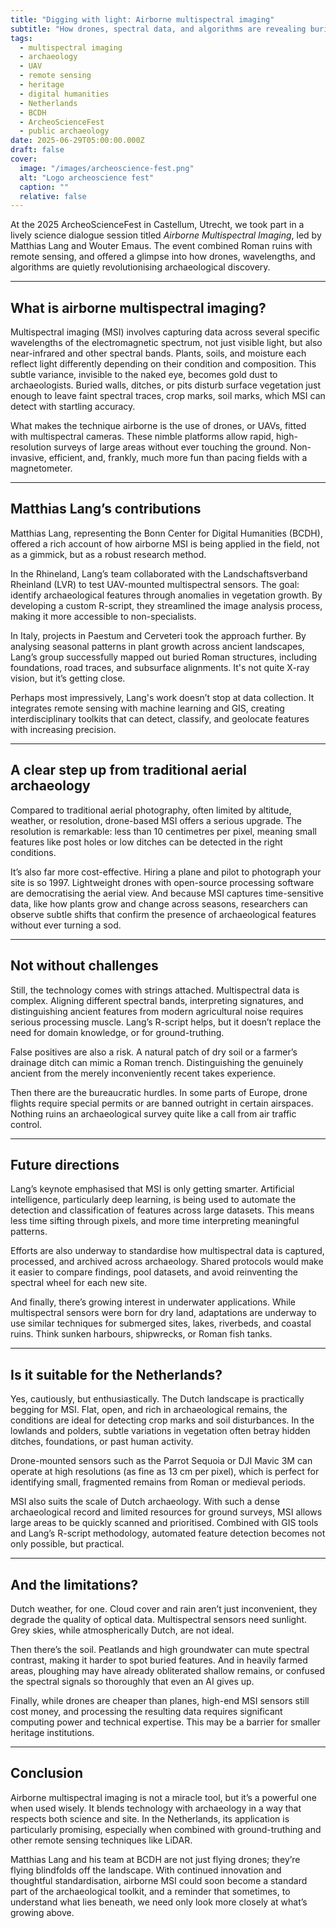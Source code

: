 ```yaml
---
title: "Digging with light: Airborne multispectral imaging"
subtitle: "How drones, spectral data, and algorithms are revealing buried pasts across Europe, without lifting a spade"
tags:
  - multispectral imaging
  - archaeology
  - UAV
  - remote sensing
  - heritage
  - digital humanities
  - Netherlands
  - BCDH
  - ArcheoScienceFest
  - public archaeology
date: 2025-06-29T05:00:00.000Z
draft: false
cover:
  image: "/images/archeoscience-fest.png"
  alt: "Logo archeoscience fest" 
  caption: ""
  relative: false 
---
```


At the 2025 ArcheoScienceFest in Castellum, Utrecht, we took part in a lively science dialogue session titled *Airborne Multispectral Imaging*, led by Matthias Lang and Wouter Emaus. The event combined Roman ruins with remote sensing, and offered a glimpse into how drones, wavelengths, and algorithms are quietly revolutionising archaeological discovery.

---

## What is airborne multispectral imaging?

Multispectral imaging (MSI) involves capturing data across several specific wavelengths of the electromagnetic spectrum, not just visible light, but also near-infrared and other spectral bands. Plants, soils, and moisture each reflect light differently depending on their condition and composition. This subtle variance, invisible to the naked eye, becomes gold dust to archaeologists. Buried walls, ditches, or pits disturb surface vegetation just enough to leave faint spectral traces, crop marks, soil marks, which MSI can detect with startling accuracy.

What makes the technique airborne is the use of drones, or UAVs, fitted with multispectral cameras. These nimble platforms allow rapid, high-resolution surveys of large areas without ever touching the ground. Non-invasive, efficient, and, frankly, much more fun than pacing fields with a magnetometer.

---

## Matthias Lang’s contributions

Matthias Lang, representing the Bonn Center for Digital Humanities (BCDH), offered a rich account of how airborne MSI is being applied in the field, not as a gimmick, but as a robust research method.

In the Rhineland, Lang’s team collaborated with the Landschaftsverband Rheinland (LVR) to test UAV-mounted multispectral sensors. The goal: identify archaeological features through anomalies in vegetation growth. By developing a custom R-script, they streamlined the image analysis process, making it more accessible to non-specialists.

In Italy, projects in Paestum and Cerveteri took the approach further. By analysing seasonal patterns in plant growth across ancient landscapes, Lang’s group successfully mapped out buried Roman structures, including foundations, road traces, and subsurface alignments. It's not quite X-ray vision, but it’s getting close.

Perhaps most impressively, Lang's work doesn’t stop at data collection. It integrates remote sensing with machine learning and GIS, creating interdisciplinary toolkits that can detect, classify, and geolocate features with increasing precision.

---

## A clear step up from traditional aerial archaeology

Compared to traditional aerial photography, often limited by altitude, weather, or resolution, drone-based MSI offers a serious upgrade. The resolution is remarkable: less than 10 centimetres per pixel, meaning small features like post holes or low ditches can be detected in the right conditions.

It’s also far more cost-effective. Hiring a plane and pilot to photograph your site is so 1997. Lightweight drones with open-source processing software are democratising the aerial view. And because MSI captures time-sensitive data, like how plants grow and change across seasons, researchers can observe subtle shifts that confirm the presence of archaeological features without ever turning a sod.

---

## Not without challenges

Still, the technology comes with strings attached. Multispectral data is complex. Aligning different spectral bands, interpreting signatures, and distinguishing ancient features from modern agricultural noise requires serious processing muscle. Lang’s R-script helps, but it doesn’t replace the need for domain knowledge, or for ground-truthing.

False positives are also a risk. A natural patch of dry soil or a farmer’s drainage ditch can mimic a Roman trench. Distinguishing the genuinely ancient from the merely inconveniently recent takes experience.

Then there are the bureaucratic hurdles. In some parts of Europe, drone flights require special permits or are banned outright in certain airspaces. Nothing ruins an archaeological survey quite like a call from air traffic control.

---

## Future directions

Lang’s keynote emphasised that MSI is only getting smarter. Artificial intelligence, particularly deep learning, is being used to automate the detection and classification of features across large datasets. This means less time sifting through pixels, and more time interpreting meaningful patterns.

Efforts are also underway to standardise how multispectral data is captured, processed, and archived across archaeology. Shared protocols would make it easier to compare findings, pool datasets, and avoid reinventing the spectral wheel for each new site.

And finally, there’s growing interest in underwater applications. While multispectral sensors were born for dry land, adaptations are underway to use similar techniques for submerged sites, lakes, riverbeds, and coastal ruins. Think sunken harbours, shipwrecks, or Roman fish tanks.

---

## Is it suitable for the Netherlands?

Yes, cautiously, but enthusiastically. The Dutch landscape is practically begging for MSI. Flat, open, and rich in archaeological remains, the conditions are ideal for detecting crop marks and soil disturbances. In the lowlands and polders, subtle variations in vegetation often betray hidden ditches, foundations, or past human activity.

Drone-mounted sensors such as the Parrot Sequoia or DJI Mavic 3M can operate at high resolutions (as fine as 13 cm per pixel), which is perfect for identifying small, fragmented remains from Roman or medieval periods.

MSI also suits the scale of Dutch archaeology. With such a dense archaeological record and limited resources for ground surveys, MSI allows large areas to be quickly scanned and prioritised. Combined with GIS tools and Lang’s R-script methodology, automated feature detection becomes not only possible, but practical.

---

## And the limitations?

Dutch weather, for one. Cloud cover and rain aren’t just inconvenient, they degrade the quality of optical data. Multispectral sensors need sunlight. Grey skies, while atmospherically Dutch, are not ideal.

Then there’s the soil. Peatlands and high groundwater can mute spectral contrast, making it harder to spot buried features. And in heavily farmed areas, ploughing may have already obliterated shallow remains, or confused the spectral signals so thoroughly that even an AI gives up.

Finally, while drones are cheaper than planes, high-end MSI sensors still cost money, and processing the resulting data requires significant computing power and technical expertise. This may be a barrier for smaller heritage institutions.

---

## Conclusion

Airborne multispectral imaging is not a miracle tool, but it’s a powerful one when used wisely. It blends technology with archaeology in a way that respects both science and site. In the Netherlands, its application is particularly promising, especially when combined with ground-truthing and other remote sensing techniques like LiDAR.

Matthias Lang and his team at BCDH are not just flying drones; they’re flying blindfolds off the landscape. With continued innovation and thoughtful standardisation, airborne MSI could soon become a standard part of the archaeological toolkit, and a reminder that sometimes, to understand what lies beneath, we need only look more closely at what’s growing above.
